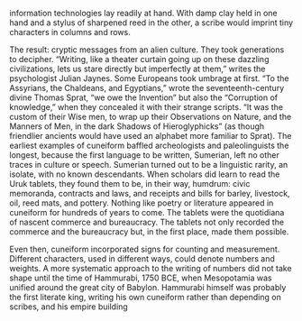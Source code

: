 <p>information technologies lay readily at hand. With damp clay held in one hand and a stylus of sharpened reed in the other, a scribe would imprint tiny characters in columns and rows.</p>
<p>The result: cryptic messages from an alien culture. They took generations to decipher. “Writing, like a theater curtain going up on these dazzling civilizations, lets us stare directly but imperfectly at them,” writes the psychologist Julian Jaynes. Some Europeans took umbrage at first. “To the Assyrians, the Chaldeans, and Egyptians,” wrote the seventeenth-century divine Thomas Sprat, “we owe the Invention” but also the “Corruption of knowledge,” when they concealed it with their strange scripts. “It was the custom of their Wise men, to wrap up their Observations on Nature, and the Manners of Men, in the dark Shadows of Hieroglyphicks” (as though friendlier ancients would have used an alphabet more familiar to Sprat). The earliest examples of cuneiform baffled archeologists and paleolinguists the longest, because the first language to be written, Sumerian, left no other traces in culture or speech. Sumerian turned out to be a linguistic rarity, an isolate, with no known descendants. When scholars did learn to read the Uruk tablets, they found them to be, in their way, humdrum: civic memoranda, contracts and laws, and receipts and bills for barley, livestock, oil, reed mats, and pottery. Nothing like poetry or literature appeared in cuneiform for hundreds of years to come. The tablets were the quotidiana of nascent commerce and bureaucracy. The tablets not only recorded the commerce and the bureaucracy but, in the first place, made them possible.</p>
<p>Even then, cuneiform incorporated signs for counting and measurement. Different characters, used in different ways, could denote numbers and weights. A more systematic approach to the writing of numbers did not take shape until the time of Hammurabi, 1750 BCE, when Mesopotamia was unified around the great city of Babylon. Hammurabi himself was probably the first literate king, writing his own cuneiform rather than depending on scribes, and his empire building</p>
